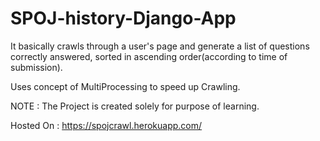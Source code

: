 # SPOJ-history-Django-App

It basically crawls through a user's page and generate a list of questions correctly answered, sorted in ascending order(according to time of submission).

Uses concept of MultiProcessing to speed up Crawling.

NOTE : The Project is created solely for purpose of learning.

Hosted On : https://spojcrawl.herokuapp.com/
